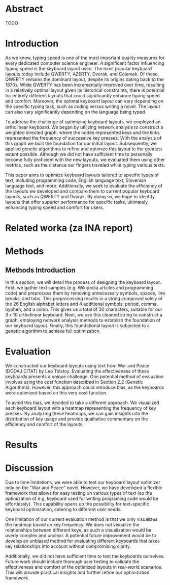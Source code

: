 # Abstract

TODO

# Introduction

As we know, typing speed is one of the most important quality measures for every dedicated computer science engineer. A significant factor influencing typing speed is the keyboard layout used. The most popular keyboard layouts today include QWERTY, AZERTY, Dvorak, and Colemak. Of these, QWERTY remains the dominant layout, despite its origins dating back to the 1870s. While QWERTY has been incrementally improved over time, resulting in a relatively optimal layout given its historical constraints, there is potential for entirely different layouts that could significantly enhance typing speed and comfort. Moreover, the optimal keyboard layout can vary depending on the specific typing task, such as coding versus writing a novel. The layout can also vary significantly depending on the language being typed. 

To address the challenge of optimizing keyboard layouts, we employed an ortholinear keyboard. We began by utilizing network analysis to construct a weighted directed graph, where the nodes represented keys and the links represented the frequency of successive key presses. With the analysis of this graph we built the foundation for our initial layout. Subsequently, we applied genetic algorithms to refine and optimize this layout to the greatest extent possible. Although we did not have sufficient time to personally become fully proficient with the new layouts, we evaluated them using other metrics, such as the distance our fingers traveled while typing various texts.

This paper aims to optimize keyboard layouts tailored to specific types of text, including programming code, English language text, Slovenian language text, and more. Additionally, we seek to evaluate the efficiency of the layouts we developed and compare them to current popular keyboard layouts, such as QWERTY and Dvorak. By doing so, we hope to identify layouts that offer superior performance for specific tasks, ultimately enhancing typing speed and comfort for users.

# Related worka (za INA report)



# Methods

## Methods Introduction

In this section, we will detail the process of designing the keyboard layout.
First, we gather text samples  (e.g. Wikipedia articles and programming code) and preprocess them by removing unnecessary symbols, spaces, line breaks, and tabs. This preprocessing results in a string composed solely of the 26 English alphabet letters and 4 additional symbols: period, comma, hyphen, and a colon. This gives us a total of 30 characters, suitable for our 3 x 10 ortholinear keyboard.
Next, we use this cleaned string to construct a graph, employing network analysis methods to establish the foundation of our keyboard layout. Finally, this foundational layout is subjected to a genetic algorithm to achieve full optimization.

# Evaluation

We constructed our keyboard layouts using text from War and Peace (DODAJ CITAT) by Leo Tolstoy. Evaluating the effectiveness of these keyboards presents a unique challenge. One potential method of evaluation involves using the cost function described in Section 2.2 (Genetic Algorithms). However, this approach could introduce bias, as the keyboards were optimized based on this very cost function.

To avoid this bias, we decided to take a different approach. We visualized each keyboard layout with a heatmap representing the frequency of key presses. By analyzing these heatmaps, we can gain insights into the distribution of key usage and provide qualitative commentary on the efficiency and comfort of the layouts. 

# Results



# Discussion

Due to time limitations, we were able to test our keyboard layout optimizer only on the "War and Peace" novel. However, we have developed a flexible framework that allows for easy testing on various types of text (so the optimization of e.g. keyboard used for writing programing code would be effortlessly). This capability opens up the possibility for text-specific keyboard optimization, catering to different user needs.

One limitation of our current evaluation method is that we only visualizes the heatmap based on key frequency. We does not visualize the relationships between different keys, as such a visualization would be overly complex and unclear. A potential future improvement would be to develop an unbiased method for evaluating different keyboards that takes key relationships into account without compromising clarity.

Additionally, we did not have sufficient time to test the keyboards ourselves. Future work should include thorough user testing to validate the effectiveness and comfort of the optimized layouts in real-world scenarios. This will provide practical insights and further refine our optimization framework.
